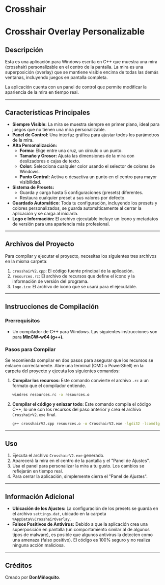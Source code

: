# Crosshair
# Crosshair Overlay Personalizable

## Descripción

Esta es una aplicación para Windows escrita en C++ que muestra una mira (crosshair) personalizable en el centro de la pantalla. La mira es una superposición (overlay) que se mantiene visible encima de todas las demás ventanas, incluyendo juegos en pantalla completa.

La aplicación cuenta con un panel de control que permite modificar la apariencia de la mira en tiempo real.

---

## Características Principales

* **Siempre Visible:** La mira se muestra siempre en primer plano, ideal para juegos que no tienen una mira personalizable.
* **Panel de Control:** Una interfaz gráfica para ajustar todos los parámetros de la mira.
* **Alta Personalización:**
    * **Forma:** Elige entre una cruz, un círculo o un punto.
    * **Tamaño y Grosor:** Ajusta las dimensiones de la mira con deslizadores o cajas de texto.
    * **Color:** Selecciona cualquier color usando el selector de colores de Windows.
    * **Punto Central:** Activa o desactiva un punto en el centro para mayor visibilidad.
* **Sistema de Presets:**
    * Guarda y carga hasta 5 configuraciones (presets) diferentes.
    * Restaura cualquier preset a sus valores por defecto.
* **Guardado Automático:** Toda tu configuración, incluyendo los presets y colores personalizados, se guarda automáticamente al cerrar la aplicación y se carga al iniciarla.
* **Logo e Información:** El archivo ejecutable incluye un ícono y metadatos de versión para una apariencia más profesional.

---

## Archivos del Proyecto

Para compilar y ejecutar el proyecto, necesitas los siguientes tres archivos en la misma carpeta:

1.  `crosshairV2.cpp`: El código fuente principal de la aplicación.
2.  `resources.rc`: El archivo de recursos que define el ícono y la información de versión del programa.
3.  `logo.ico`: El archivo de ícono que se usará para el ejecutable.

---

## Instrucciones de Compilación

### Prerrequisitos

* Un compilador de C++ para Windows. Las siguientes instrucciones son para **MinGW-w64 (g++)**.

### Pasos para Compilar

Se recomienda compilar en dos pasos para asegurar que los recursos se enlacen correctamente. Abre una terminal (CMD o PowerShell) en la carpeta del proyecto y ejecuta los siguientes comandos:

1.  **Compilar los recursos:** Este comando convierte el archivo `.rc` a un formato que el compilador entiende.
    ```bash
    windres resources.rc -o resources.o
    ```

2.  **Compilar el código y enlazar todo:** Este comando compila el código C++, lo une con los recursos del paso anterior y crea el archivo `CrosshairV2.exe` final.
    ```bash
    g++ crosshairV2.cpp resources.o -o CrosshairV2.exe -lgdi32 -lcomdlg32 -lshlwapi -mwindows
    ```

---

## Uso

1.  Ejecuta el archivo `CrosshairV2.exe` generado.
2.  Aparecerá la mira en el centro de la pantalla y el "Panel de Ajustes".
3.  Usa el panel para personalizar la mira a tu gusto. Los cambios se reflejarán en tiempo real.
4.  Para cerrar la aplicación, simplemente cierra el "Panel de Ajustes".

---

## Información Adicional

* **Ubicación de los Ajustes:** La configuración de los presets se guarda en el archivo `settings.dat`, ubicado en la carpeta `%AppData%\CrosshairOverlay`.
* **Falsos Positivos de Antivirus:** Debido a que la aplicación crea una superposición en pantalla (un comportamiento similar al de algunos tipos de malware), es posible que algunos antivirus la detecten como una amenaza (falso positivo). El código es 100% seguro y no realiza ninguna acción maliciosa.

---

## Créditos

Creado por **DonMiñoquito**.
